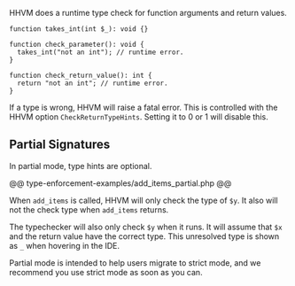 HHVM does a runtime type check for function arguments and return
values.

``` Hack
function takes_int(int $_): void {}

function check_parameter(): void {
  takes_int("not an int"); // runtime error.
}

function check_return_value(): int {
  return "not an int"; // runtime error.
}
```

If a type is wrong, HHVM will raise a fatal error. This is controlled
with the HHVM option `CheckReturnTypeHints`. Setting it to 0 or 1 will
disable this.

## Partial Signatures

In partial mode, type hints are optional.

@@ type-enforcement-examples/add_items_partial.php @@

When `add_items` is called, HHVM will only check the type of `$y`. It
also will not the check type when `add_items` returns.

The typechecker will also only check `$y` when it runs. It will assume
that `$x` and the return value have the correct type. This unresolved
type is shown as `_` when hovering in the IDE.

Partial mode is intended to help users migrate to strict mode, and we
recommend you use strict mode as soon as you can.
